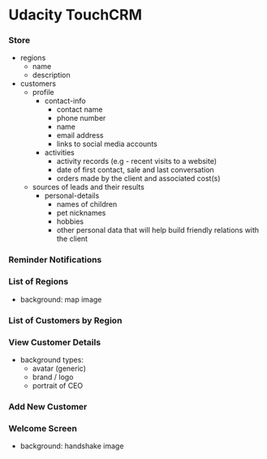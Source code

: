 # Udacity TouchCRM

### Store
- regions
  - name
  - description
- customers
  - profile
    - contact-info
      - contact name
      - phone number
      - name
      - email address
      - links to social media accounts
    - activities
      - activity records (e.g - recent visits to a website)
      - date of first contact, sale and last conversation
      - orders made by the client and associated cost(s)
  - sources of leads and their results
    - personal-details
      - names of children
      - pet nicknames
      - hobbies
      - other personal data that will help build friendly relations with the client


### Reminder Notifications


### List of Regions
- background: map image

### List of Customers by Region

### View Customer Details
- background types:
  - avatar (generic)
  - brand / logo
  - portrait of CEO

### Add New Customer

### Welcome Screen

- background: handshake image